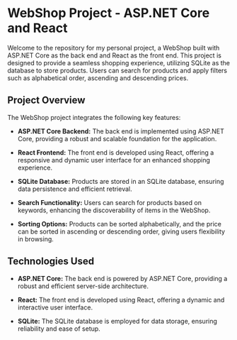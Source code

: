 # WebShop Project - ASP.NET Core and React

Welcome to the repository for my personal project, a WebShop built with ASP.NET Core as the back end and React as the front end. This project is designed to provide a seamless shopping experience, utilizing SQLite as the database to store products. Users can search for products and apply filters such as alphabetical order, ascending and descending prices.

## Project Overview

The WebShop project integrates the following key features:

- **ASP.NET Core Backend:** The back end is implemented using ASP.NET Core, providing a robust and scalable foundation for the application.

- **React Frontend:** The front end is developed using React, offering a responsive and dynamic user interface for an enhanced shopping experience.

- **SQLite Database:** Products are stored in an SQLite database, ensuring data persistence and efficient retrieval.

- **Search Functionality:** Users can search for products based on keywords, enhancing the discoverability of items in the WebShop.

- **Sorting Options:** Products can be sorted alphabetically, and the price can be sorted in ascending or descending order, giving users flexibility in browsing.

## Technologies Used

- **ASP.NET Core:** The back end is powered by ASP.NET Core, providing a robust and efficient server-side architecture.

- **React:** The front end is developed using React, offering a dynamic and interactive user interface.

- **SQLite:** The SQLite database is employed for data storage, ensuring reliability and ease of setup.

